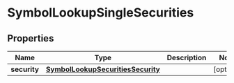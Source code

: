 # SymbolLookupSingleSecurities

## Properties
Name | Type | Description | Notes
------------ | ------------- | ------------- | -------------
**security** | [**SymbolLookupSecuritiesSecurity**](SymbolLookupSecuritiesSecurity.md) |  |  [optional]
